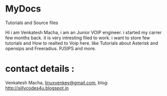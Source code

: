 MyDocs
======

Tutorials and Source files

Hi i am Venkatesh Macha,  i am an Junior VOIP engineer. i started my carrer few months back. it is very intresting filed to work.
i want to store few tutorials and How to realted to Voip here. like Tutorials about Asterisk and opensips and Freeradius. PJSIPS and more.

contact details :
================
Venkatesh Macha,
linuxvenkey@gmail.com,
blog: http://sillycodes4u.blogspot.in
